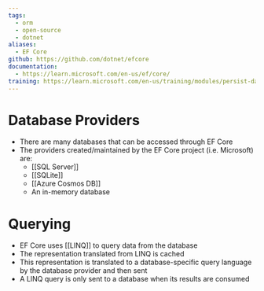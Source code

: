 ```yaml
---
tags:
  - orm
  - open-source
  - dotnet
aliases:
  - EF Core
github: https://github.com/dotnet/efcore
documentation:
  - https://learn.microsoft.com/en-us/ef/core/
training: https://learn.microsoft.com/en-us/training/modules/persist-data-ef-core/
---
```

# Database Providers
- There are many databases that can be accessed through EF Core
- The providers created/maintained by the EF Core project (i.e. Microsoft) are:
	- [[SQL Server]]
	- [[SQLite]]
	- [[Azure Cosmos DB]]
	- An in-memory database
# Querying
- EF Core uses [[LINQ]] to query data from the database
- The representation translated from LINQ is cached
- This representation is translated to a database-specific query language by the database provider and then sent
- A LINQ query is only sent to a database when its results are consumed